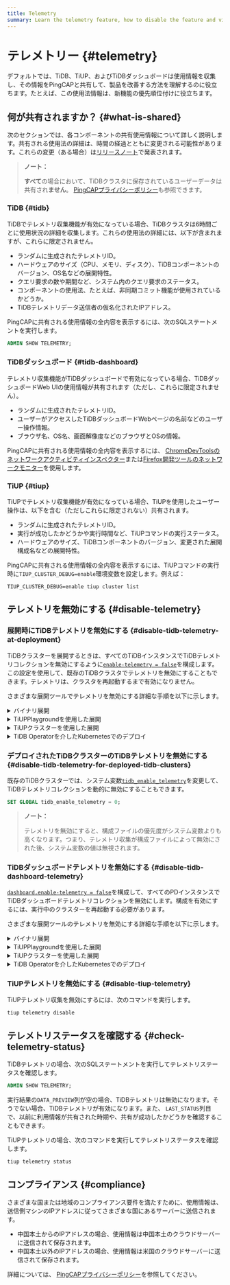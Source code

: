 ```yaml
---
title: Telemetry
summary: Learn the telemetry feature, how to disable the feature and view its status.
---
```


# テレメトリー {#telemetry}

デフォルトでは、TiDB、TiUP、およびTiDBダッシュボードは使用情報を収集し、その情報をPingCAPと共有して、製品を改善する方法を理解するのに役立ちます。たとえば、この使用法情報は、新機能の優先順位付けに役立ちます。

## 何が共有されますか？ {#what-is-shared}

次のセクションでは、各コンポーネントの共有使用情報について詳しく説明します。共有される使用法の詳細は、時間の経過とともに変更される可能性があります。これらの変更（ある場合）は[リリースノート](/releases/release-notes.md)で発表されます。

> **ノート：**
>
> **すべて**の場合において、TiDBクラスタに保存されているユーザーデータは共有され<strong>ません</strong>。 [PingCAPプライバシーポリシー](https://pingcap.com/privacy-policy)も参照できます。

### TiDB {#tidb}

TiDBでテレメトリ収集機能が有効になっている場合、TiDBクラスタは6時間ごとに使用状況の詳細を収集します。これらの使用法の詳細には、以下が含まれますが、これらに限定されません。

-   ランダムに生成されたテレメトリID。
-   ハードウェアのサイズ（CPU、メモリ、ディスク）、TiDBコンポーネントのバージョン、OS名などの展開特性。
-   クエリ要求の数や期間など、システム内のクエリ要求のステータス。
-   コンポーネントの使用法、たとえば、非同期コミット機能が使用されているかどうか。
-   TiDBテレメトリデータ送信者の仮名化されたIPアドレス。

PingCAPに共有される使用情報の全内容を表示するには、次のSQLステートメントを実行します。


```sql
ADMIN SHOW TELEMETRY;
```

### TiDBダッシュボード {#tidb-dashboard}

テレメトリ収集機能がTiDBダッシュボードで有効になっている場合、TiDBダッシュボードWeb UIの使用情報が共有されます（ただし、これらに限定されません）。

-   ランダムに生成されたテレメトリID。
-   ユーザーがアクセスしたTiDBダッシュボードWebページの名前などのユーザー操作情報。
-   ブラウザ名、OS名、画面解像度などのブラウザとOSの情報。

PingCAPに共有される使用情報の全内容を表示するには、 [ChromeDevToolsのネットワークアクティビティインスペクター](https://developers.google.com/web/tools/chrome-devtools/network)または[Firefox開発ツールのネットワークモニター](https://developer.mozilla.org/en-US/docs/Tools/Network_Monitor)を使用します。

### TiUP {#tiup}

TiUPでテレメトリ収集機能が有効になっている場合、TiUPを使用したユーザー操作は、以下を含む（ただしこれらに限定されない）共有されます。

-   ランダムに生成されたテレメトリID。
-   実行が成功したかどうかや実行時間など、TiUPコマンドの実行ステータス。
-   ハードウェアのサイズ、TiDBコンポーネントのバージョン、変更された展開構成名などの展開特性。

PingCAPに共有される使用情報の全内容を表示するには、TiUPコマンドの実行時に`TIUP_CLUSTER_DEBUG=enable`環境変数を設定します。例えば：


```shell
TIUP_CLUSTER_DEBUG=enable tiup cluster list
```

## テレメトリを無効にする {#disable-telemetry}

### 展開時にTiDBテレメトリを無効にする {#disable-tidb-telemetry-at-deployment}

TiDBクラスターを展開するときは、すべてのTiDBインスタンスでTiDBテレメトリコレクションを無効にするように[`enable-telemetry = false`](/tidb-configuration-file.md#enable-telemetry-new-in-v402)を構成します。この設定を使用して、既存のTiDBクラスタでテレメトリを無効にすることもできます。テレメトリは、クラスタを再起動するまで有効になりません。

さまざまな展開ツールでテレメトリを無効にする詳細な手順を以下に示します。

<details><summary>バイナリ展開</summary>

次の内容で構成ファイル`tidb_config.toml`を作成します。


```toml
enable-telemetry = false
```

上記の構成ファイルを有効にするには、TiDBを起動するときに`--config=tidb_config.toml`のコマンドラインパラメーターを指定します。

詳細については、 [TiDBConfiguration / コンフィグレーションオプション](/command-line-flags-for-tidb-configuration.md#--config)と[TiDBConfiguration / コンフィグレーションファイル](/tidb-configuration-file.md#enable-telemetry-new-in-v402)を参照してください。

</details>

<details><summary>TiUPPlaygroundを使用した展開</summary>

次の内容で構成ファイル`tidb_config.toml`を作成します。


```toml
enable-telemetry = false
```

TiUP Playgroundを起動するときは、上記の構成ファイルの`--db.config tidb_config.toml`コマンドラインパラメーターを指定して有効にします。例えば：


```shell
tiup playground --db.config tidb_config.toml
```

詳細については、 [ローカルTiDBクラスターを迅速にデプロイする](/tiup/tiup-playground.md)を参照してください。

</details>

<details><summary>TiUPクラスターを使用した展開</summary>

デプロイメントトポロジファイル`topology.yaml`を変更して、次のコンテンツを追加します。


```yaml
server_configs:
  tidb:
    enable-telemetry: false
```

</details>

<details><summary>TiDB Operatorを介したKubernetesでのデプロイ</summary>

`tidb-cluster.yaml`分の`spec.tidb.config.enable-telemetry: false`またはTidbClusterカスタムリソースを構成します。

詳細については、 [KubernetesにTiDB Operatorをデプロイ](https://docs.pingcap.com/tidb-in-kubernetes/stable/deploy-tidb-operator)を参照してください。

> **ノート：**
>
> この構成アイテムを有効にするには、 TiDB Operatorv1.1.3以降が必要です。

</details>

### デプロイされたTiDBクラスターのTiDBテレメトリを無効にする {#disable-tidb-telemetry-for-deployed-tidb-clusters}

既存のTiDBクラスターでは、システム変数[`tidb_enable_telemetry`](/system-variables.md#tidb_enable_telemetry-new-in-v402)を変更して、TiDBテレメトリコレクションを動的に無効にすることもできます。


```sql
SET GLOBAL tidb_enable_telemetry = 0;
```

> **ノート：**
>
> テレメトリを無効にすると、構成ファイルの優先度がシステム変数よりも高くなります。つまり、テレメトリ収集が構成ファイルによって無効にされた後、システム変数の値は無視されます。

### TiDBダッシュボードテレメトリを無効にする {#disable-tidb-dashboard-telemetry}

[`dashboard.enable-telemetry = false`](/pd-configuration-file.md#enable-telemetry)を構成して、すべてのPDインスタンスでTiDBダッシュボードテレメトリコレクションを無効にします。構成を有効にするには、実行中のクラスターを再起動する必要があります。

さまざまな展開ツールのテレメトリを無効にする詳細な手順を以下に示します。

<details><summary>バイナリ展開</summary>

次の内容で構成ファイル`pd_config.toml`を作成します。


```toml
[dashboard]
enable-telemetry = false
```

PDを開始するときに、 `--config=pd_config.toml`のコマンドラインパラメータを指定して有効にします。

詳細については、 [PDConfiguration / コンフィグレーションフラグ](/command-line-flags-for-pd-configuration.md#--config)と[PDConfiguration / コンフィグレーションファイル](/pd-configuration-file.md#enable-telemetry)を参照してください。

</details>

<details><summary>TiUPPlaygroundを使用した展開</summary>

次の内容で構成ファイル`pd_config.toml`を作成します。


```toml
[dashboard]
enable-telemetry = false
```

TiUP Playgroundを起動するときに、有効にする`--pd.config pd_config.toml`のコマンドラインパラメーターを指定します。次に例を示します。


```shell
tiup playground --pd.config pd_config.toml
```

詳細については、 [ローカルTiDBクラスターを迅速にデプロイする](/tiup/tiup-playground.md)を参照してください。

</details>

<details><summary>TiUPクラスターを使用した展開</summary>

デプロイメントトポロジファイル`topology.yaml`を変更して、次のコンテンツを追加します。


```yaml
server_configs:
  pd:
    dashboard.enable-telemetry: false
```

</details>

<details><summary>TiDB Operatorを介したKubernetesでのデプロイ</summary>

`tidb-cluster.yaml`分の`spec.pd.config.dashboard.enable-telemetry: false`またはTidbClusterカスタムリソースを構成します。

詳細については、 [KubernetesにTiDB Operatorをデプロイ](https://docs.pingcap.com/tidb-in-kubernetes/stable/deploy-tidb-operator)を参照してください。

> **ノート：**
>
> この構成アイテムを有効にするには、 TiDB Operatorv1.1.3以降が必要です。

</details>

### TiUPテレメトリを無効にする {#disable-tiup-telemetry}

TiUPテレメトリ収集を無効にするには、次のコマンドを実行します。


```shell
tiup telemetry disable
```

## テレメトリステータスを確認する {#check-telemetry-status}

TiDBテレメトリの場合、次のSQLステートメントを実行してテレメトリステータスを確認します。


```sql
ADMIN SHOW TELEMETRY;
```

実行結果の`DATA_PREVIEW`列が空の場合、TiDBテレメトリは無効になります。そうでない場合、TiDBテレメトリが有効になります。また、 `LAST_STATUS`列目で、以前に利用情報が共有された時期や、共有が成功したかどうかを確認することもできます。

TiUPテレメトリの場合、次のコマンドを実行してテレメトリステータスを確認します。


```shell
tiup telemetry status
```

## コンプライアンス {#compliance}

さまざまな国または地域のコンプライアンス要件を満たすために、使用情報は、送信側マシンのIPアドレスに従ってさまざまな国にあるサーバーに送信されます。

-   中国本土からのIPアドレスの場合、使用情報は中国本土のクラウドサーバーに送信されて保存されます。
-   中国本土以外のIPアドレスの場合、使用情報は米国のクラウドサーバーに送信されて保存されます。

詳細については、 [PingCAPプライバシーポリシー](https://en.pingcap.com/privacy-policy/)を参照してください。
